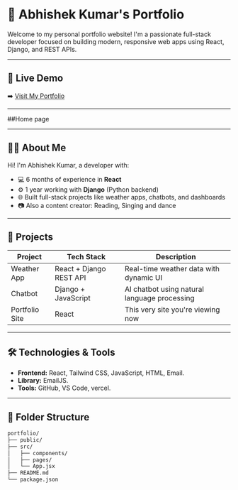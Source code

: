 # 🌟 Abhishek Kumar's Portfolio

Welcome to my personal portfolio website! I'm a passionate full-stack developer focused on building modern, responsive web apps using React, Django, and REST APIs.

---

## 🔗 Live Demo

➡️ [Visit My Portfolio](https://abhishekkumar-lovat.vercel.app/)

---
##Home page

---
## 🧑‍💻 About Me

Hi! I'm Abhishek Kumar, a developer with:
- 💻 6 months of experience in **React**
- ⚙️ 1 year working with **Django** (Python backend)
- 🌐 Built full-stack projects like weather apps, chatbots, and dashboards
- 📷 Also a content creator: Reading, Singing and dance

---

## 🚀 Projects

| Project         | Tech Stack              | Description                                      |
|----------------|-------------------------|--------------------------------------------------|
| Weather App     | React + Django REST API | Real-time weather data with dynamic UI           |
| Chatbot         | Django + JavaScript     | AI chatbot using natural language processing     |
| Portfolio Site  | React                   | This very site you're viewing now                |

---

## 🛠️ Technologies & Tools

- **Frontend:** React, Tailwind CSS, JavaScript, HTML, Email.
- **Library:** EmailJS.
- **Tools:** GitHub, VS Code, vercel.

---

## 📂 Folder Structure

```bash
portfolio/
├── public/
├── src/
│   ├── components/
│   ├── pages/
│   └── App.jsx
├── README.md
└── package.json
